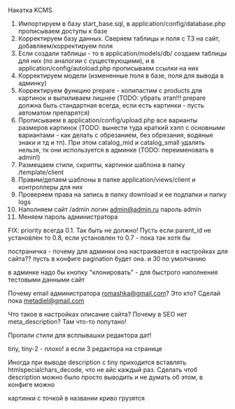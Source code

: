 Накатка KCMS.
1. Импортируем в базу start_base.sql, в application/config/database.php прописываем доступы к базе
2. Корректируем базу данных. Сверяем таблицы и поля с ТЗ на сайт, добавляем/корректируем поля
3. Если создали таблицы - то в application/models/db/ создаем таблицы для них (по аналогии с существующими), и в application/config/autoload.php прописываем ссылки на них
4. Корректируем модели (измененные поля в базе, поля для вывода в админку)
5. Корректируем функцию prepare - копипастим с products для картинок и выпиливаем лишнее (TODO: убрать этап!!! prepare должна быть стандартная всегда, если есть картинки - пусть автоматом препарятся)
6. Прописываем в application/config/upload.php все варианты размеров картинок (TODO: вынести туда краткий хэлп с основными вариантами - как делать с обрезанием, без обрезания, водяные знаки и тд и тп). При этом catalog_mid и catalog_small удалять нельзя, тк они используется в админке (TODO: переименовать в admin!)
7. Размещаем стили, скрипты, картинки шаблона в папку /template/client
8. Правим/делаем шаблоны в папке application/views/client и контроллеры для них
9. Проверяем права  на запись в папку download и ее подпапки и папку logs
10. Наполняем сайт /admin
логин admin@admin.ru
пароль admin
11. Меняем пароль администратора


FIX:
priority всегда 0.1. Так быть не должно! Пусть если parent_id не установлен то 0.8, если установлен то 0.7 - пока так хотя бы

постраничка - почему для админки она настраивается в настройках для сайта?? пусть в конфиге pagination будет она. и 30 по умолчанию

в админке надо бы кнопку "клонировать" - для быстрого наполнения тестовыми данными сайт

Почему email администратора romashka@gmail.com? Это кто? Сделай пока metadiel@gmail.com

Что такое в настройках описание сайта? Почему в SEO нет meta_description? Там что-то попутано!

Пропали стили для всплывашки редактора дат!

tiny, tiny-2 - плохо! а если 3 редактора на странице

Иногда при выводе description с tiny приходится вставлять htmlspecialchars_decode, что не айс каждый раз. Сделать чтоб description можно было просто выводить и не думать об этом, в конфиге можно

картинки с точкой в названии криво грузятся
